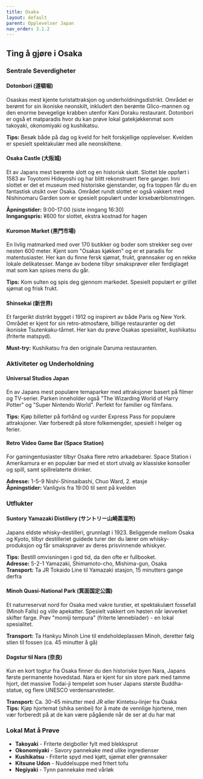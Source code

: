 ```yaml
---
title: Osaka 
layout: default
parent: Opplevelser Japan
nav_order: 3.1.2
---
```


## Ting å gjøre i Osaka

### Sentrale Severdigheter

#### Dotonbori (道頓堀)
Osaskas mest kjente turistattraksjon og underholdningsdistrikt. Området er berømt for sin ikoniske neonskilt, inkludert den berømte Glico-mannen og den enorme bevegelige krabben utenfor Kani Doraku restaurant. Dotonbori er også et matparadis hvor du kan prøve lokal gatekjøkkenmat som takoyaki, okonomiyaki og kushikatsu.

**Tips:** Besøk både på dag og kveld for helt forskjellige opplevelser. Kvelden er spesielt spektakulær med alle neonskiltene.

#### Osaka Castle (大阪城)
Et av Japans mest berømte slott og en historisk skatt. Slottet ble oppført i 1583 av Toyotomi Hideyoshi og har blitt rekonstruert flere ganger. Inni slottet er det et museum med historiske gjenstander, og fra toppen får du en fantastisk utsikt over Osaka. Området rundt slottet er også vakkert med Nishinomaru Garden som er spesielt populært under kirsebærblomstringen.

**Åpningstider:** 9:00-17:00 (siste inngang 16:30)  
**Inngangspris:** ¥600 for slottet, ekstra kostnad for hagen

#### Kuromon Market (黒門市場)
En livlig matmarked med over 170 butikker og boder som strekker seg over nesten 600 meter. Kjent som "Osakas kjøkken" og er et paradis for matentusiaster. Her kan du finne fersk sjømat, frukt, grønnsaker og en rekke lokale delikatesser. Mange av bodene tilbyr smaksprøver eller ferdiglaget mat som kan spises mens du går.

**Tips:** Kom sulten og spis deg gjennom markedet. Spesielt populært er grillet sjømat og frisk frukt.

#### Shinsekai (新世界)
Et fargerikt distrikt bygget i 1912 og inspirert av både Paris og New York. Området er kjent for sin retro-atmosfære, billige restauranter og det ikoniske Tsutenkaku-tårnet. Her kan du prøve Osakas spesialitet, kushikatsu (friterte matspyd).

**Must-try:** Kushikatsu fra den originale Daruma restauranten.

### Aktiviteter og Underholdning

#### Universal Studios Japan
En av Japans mest populære temaparker med attraksjoner basert på filmer og TV-serier. Parken inneholder også "The Wizarding World of Harry Potter" og "Super Nintendo World". Perfekt for familier og filmfans.

**Tips:** Kjøp billetter på forhånd og vurder Express Pass for populære attraksjoner. Vær forberedt på store folkemengder, spesielt i helger og ferier.

#### Retro Video Game Bar (Space Station)
For gamingentusiaster tilbyr Osaka flere retro arkadebarer. Space Station i Amerikamura er en populær bar med et stort utvalg av klassiske konsoller og spill, samt spillrelaterte drinker.

**Adresse:** 1-5-9 Nishi-Shinsaibashi, Chuo Ward, 2. etasje  
**Åpningstider:** Vanligvis fra 19:00 til sent på kvelden

### Utflukter

#### Suntory Yamazaki Distillery (サントリー山崎蒸溜所)
Japans eldste whisky-destilleri, grunnlagt i 1923. Beliggende mellom Osaka og Kyoto, tilbyr destilleriet guidede turer der du lærer om whisky-produksjon og får smaksprøver av deres prisvinnende whiskyer.

**Tips:** Bestill omvisningen i god tid, da den ofte er fullbooket.  
**Adresse:** 5-2-1 Yamazaki, Shimamoto-cho, Mishima-gun, Osaka  
**Transport:** Ta JR Tokaido Line til Yamazaki stasjon, 15 minutters gange derfra

#### Minoh Quasi-National Park (箕面国定公園)
Et naturreservat nord for Osaka med vakre turstier, et spektakulært fossefall (Minoh Falls) og ville apekatter. Spesielt vakkert om høsten når løvverket skifter farge. Prøv "momiji tempura" (friterte lønneblader) - en lokal spesialitet.

**Transport:** Ta Hankyu Minoh Line til endeholdeplassen Minoh, deretter følg stien til fossen (ca. 45 minutter å gå)

#### Dagstur til Nara (奈良)
Kun en kort togtur fra Osaka finner du den historiske byen Nara, Japans første permanente hovedstad. Nara er kjent for sin store park med tamme hjort, det massive Todai-ji tempelet som huser Japans største Buddha-statue, og flere UNESCO verdensarvsteder.

**Transport:** Ca. 30-45 minutter med JR eller Kintetsu-linjer fra Osaka  
**Tips:** Kjøp hjortemat (shika senbei) for å mate de vennlige hjortene, men vær forberedt på at de kan være pågående når de ser at du har mat

### Lokal Mat å Prøve

- **Takoyaki** - Friterte deigboller fylt med blekksprut
- **Okonomiyaki** - Savory pannekake med ulike ingredienser
- **Kushikatsu** - Friterte spyd med kjøtt, sjømat eller grønnsaker
- **Kitsune Udon** - Nuddelsuppe med fritert tofu
- **Negiyaki** - Tynn pannekake med vårløk
